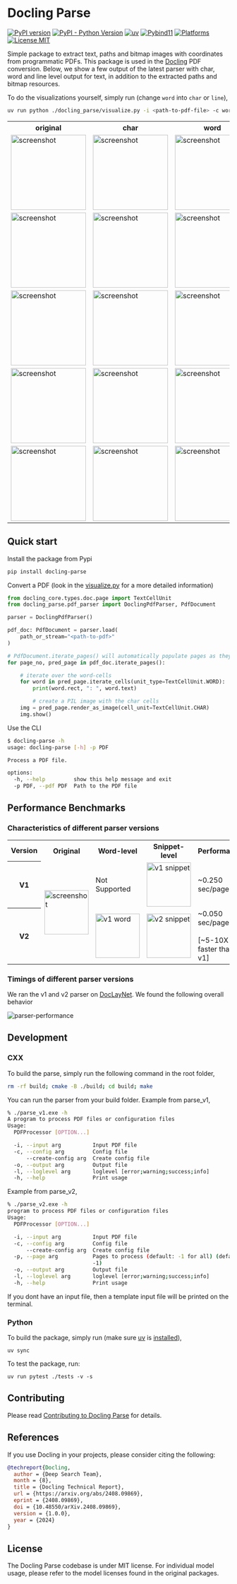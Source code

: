# Docling Parse

[![PyPI version](https://img.shields.io/pypi/v/docling-parse)](https://pypi.org/project/docling-parse/)
[![PyPI - Python Version](https://img.shields.io/pypi/pyversions/docling-parse)](https://pypi.org/project/docling-parse/)
[![uv](https://img.shields.io/endpoint?url=https://raw.githubusercontent.com/astral-sh/uv/main/assets/badge/v0.json)](https://github.com/astral-sh/uv)
[![Pybind11](https://img.shields.io/badge/build-pybind11-blue)](https://github.com/pybind/pybind11/)
[![Platforms](https://img.shields.io/badge/platform-macos%20|%20linux%20|%20windows-blue)](https://github.com/docling-project/docling-parse/)
[![License MIT](https://img.shields.io/github/license/docling-project/docling-parse)](https://opensource.org/licenses/MIT)

Simple package to extract text, paths and bitmap images with coordinates from programmatic PDFs. This package is used in the [Docling](https://github.com/docling-project/docling) PDF conversion. Below, we show a few output of the latest parser with char, word and line level output for text, in addition to the extracted paths and bitmap resources.

To do the visualizations yourself, simply run (change `word` into `char` or `line`),

```sh
uv run python ./docling_parse/visualize.py -i <path-to-pdf-file> -c word --interactive
```

<table>
  <tr>
    <th>original</th>
    <th>char</th>
    <th>word</th>
    <th>line</th>
  </tr>
  <tr>
    <td><img src="./docs/visualisations/ligatures_01.pdf.page_1.orig.png" alt="screenshot" width="170"/></td>
    <td><img src="./docs/visualisations/ligatures_01.pdf.page_1.char.png" alt="screenshot" width="170"/></td>
    <td><img src="./docs/visualisations/ligatures_01.pdf.page_1.word.png" alt="screenshot" width="170"/></td>
    <td><img src="./docs/visualisations/ligatures_01.pdf.page_1.line.png" alt="screenshot" width="170"/></td>
  </tr>
  <tr>
    <td><img src="./docs/visualisations/ligatures_01.pdf.page_3.orig.png" alt="screenshot" width="170"/></td>
    <td><img src="./docs/visualisations/ligatures_01.pdf.page_3.char.png" alt="screenshot" width="170"/></td>
    <td><img src="./docs/visualisations/ligatures_01.pdf.page_3.word.png" alt="screenshot" width="170"/></td>
    <td><img src="./docs/visualisations/ligatures_01.pdf.page_3.line.png" alt="screenshot" width="170"/></td>
  </tr>
  <tr>
    <td><img src="./docs/visualisations/ligatures_01.pdf.page_4.orig.png" alt="screenshot" width="170"/></td>
    <td><img src="./docs/visualisations/ligatures_01.pdf.page_4.char.png" alt="screenshot" width="170"/></td>
    <td><img src="./docs/visualisations/ligatures_01.pdf.page_4.word.png" alt="screenshot" width="170"/></td>
    <td><img src="./docs/visualisations/ligatures_01.pdf.page_4.line.png" alt="screenshot" width="170"/></td>
  </tr>
  <tr>
    <td><img src="./docs/visualisations/table_of_contents_01.pdf.page_1.orig.png" alt="screenshot" width="170"/></td>
    <td><img src="./docs/visualisations/table_of_contents_01.pdf.page_1.char.png" alt="screenshot" width="170"/></td>
    <td><img src="./docs/visualisations/table_of_contents_01.pdf.page_1.word.png" alt="screenshot" width="170"/></td>
    <td><img src="./docs/visualisations/table_of_contents_01.pdf.page_1.line.png" alt="screenshot" width="170"/></td>
  </tr>
  <tr>
    <td><img src="./docs/visualisations/table_of_contents_01.pdf.page_4.orig.png" alt="screenshot" width="170"/></td>
    <td><img src="./docs/visualisations/table_of_contents_01.pdf.page_4.char.png" alt="screenshot" width="170"/></td>
    <td><img src="./docs/visualisations/table_of_contents_01.pdf.page_4.word.png" alt="screenshot" width="170"/></td>
    <td><img src="./docs/visualisations/table_of_contents_01.pdf.page_4.line.png" alt="screenshot" width="170"/></td>
  </tr>  
</table>

## Quick start

Install the package from Pypi

```sh
pip install docling-parse
```

Convert a PDF (look in the [visualize.py](docling_parse/visualize.py) for a more detailed information)

```python
from docling_core.types.doc.page import TextCellUnit
from docling_parse.pdf_parser import DoclingPdfParser, PdfDocument

parser = DoclingPdfParser()

pdf_doc: PdfDocument = parser.load(
    path_or_stream="<path-to-pdf>"
)

# PdfDocument.iterate_pages() will automatically populate pages as they are yielded.
for page_no, pred_page in pdf_doc.iterate_pages():

    # iterate over the word-cells
    for word in pred_page.iterate_cells(unit_type=TextCellUnit.WORD):
        print(word.rect, ": ", word.text)

        # create a PIL image with the char cells
    img = pred_page.render_as_image(cell_unit=TextCellUnit.CHAR)
    img.show()
```

Use the CLI

```sh
$ docling-parse -h
usage: docling-parse [-h] -p PDF

Process a PDF file.

options:
  -h, --help         show this help message and exit
  -p PDF, --pdf PDF  Path to the PDF file
```


## Performance Benchmarks

### Characteristics of different parser versions

<table>
  <tr>
    <th>Version</th>
    <th>Original</th>
    <th>Word-level</th>
    <th>Snippet-level</th>
    <th>Performance</th>
  </tr>
  <tr>
    <th>V1</th>
    <td rowspan="2"><img src="./docs/example_visualisations/2305.14962v1.pdf_page=0.png" alt="screenshot" width="100"/></td>
    <td>Not Supported</td>
    <td><img src="./docs/example_visualisations/2305.14962v1.pdf_page=0.v1.png" alt="v1 snippet" width="100"/></td>
    <td>~0.250 sec/page </td>
  </tr>
  <tr>
    <th>V2</th>
    <!-- The "Original" column image spans from the previous row -->
    <td><img src="./docs/example_visualisations/2305.14962v1.pdf_page=0.v2.original.png" alt="v1 word" width="100"/></td>
    <td><img src="./docs/example_visualisations/2305.14962v1.pdf_page=0.v2.sanitized.png" alt="v2 snippet" width="100"/></td>
    <td>~0.050 sec/page <br><br>[~5-10X faster than v1]</td>
  </tr>
</table>

### Timings of different parser versions

We ran the v1 and v2 parser on [DocLayNet](https://huggingface.co/datasets/docling-project/DocLayNet-v1.1). We found the following overall behavior

![parser-performance](./docs/dln-v1.png)

## Development

### CXX

To build the parse, simply run the following command in the root folder,

```sh
rm -rf build; cmake -B ./build; cd build; make
```

You can run the parser from your build folder. Example from parse_v1,

```sh
% ./parse_v1.exe -h
A program to process PDF files or configuration files
Usage:
  PDFProcessor [OPTION...]

  -i, --input arg          Input PDF file
  -c, --config arg         Config file
      --create-config arg  Create config file
  -o, --output arg         Output file
  -l, --loglevel arg       loglevel [error;warning;success;info]
  -h, --help               Print usage
```

Example from parse_v2,

```sh
% ./parse_v2.exe -h
program to process PDF files or configuration files
Usage:
  PDFProcessor [OPTION...]

  -i, --input arg          Input PDF file
  -c, --config arg         Config file
      --create-config arg  Create config file
  -p, --page arg           Pages to process (default: -1 for all) (default:
                           -1)
  -o, --output arg         Output file
  -l, --loglevel arg       loglevel [error;warning;success;info]
  -h, --help               Print usage
```

If you dont have an input file, then a template input file will be printed on the terminal.


### Python

To build the package, simply run (make sure [uv](https://docs.astral.sh/uv/) is [installed](https://docs.astral.sh/uv/getting-started/installation)),

```
uv sync
```

To test the package, run:

```
uv run pytest ./tests -v -s
```


## Contributing

Please read [Contributing to Docling Parse](https://github.com/docling-project/docling-parse/blob/main/CONTRIBUTING.md) for details.


## References

If you use Docling in your projects, please consider citing the following:

```bib
@techreport{Docling,
  author = {Deep Search Team},
  month = {8},
  title = {Docling Technical Report},
  url = {https://arxiv.org/abs/2408.09869},
  eprint = {2408.09869},
  doi = {10.48550/arXiv.2408.09869},
  version = {1.0.0},
  year = {2024}
}
```

## License

The Docling Parse codebase is under MIT license.
For individual model usage, please refer to the model licenses found in the original packages.

